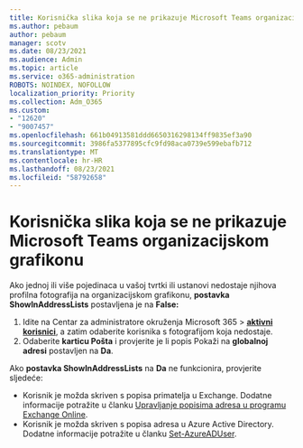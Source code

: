```yaml
---
title: Korisnička slika koja se ne prikazuje Microsoft Teams organizacijskom grafikonu
ms.author: pebaum
author: pebaum
manager: scotv
ms.date: 08/23/2021
ms.audience: Admin
ms.topic: article
ms.service: o365-administration
ROBOTS: NOINDEX, NOFOLLOW
localization_priority: Priority
ms.collection: Adm_O365
ms.custom:
- "12620"
- "9007457"
ms.openlocfilehash: 661b04913581ddd6650316298134ff9835ef3a90
ms.sourcegitcommit: 3986fa5377895cfc9fd98aca0739e599ebafb712
ms.translationtype: MT
ms.contentlocale: hr-HR
ms.lasthandoff: 08/23/2021
ms.locfileid: "58792658"
---
```

# <a name="user-picture-not-showing-in-microsoft-teams-organization-chart"></a>Korisnička slika koja se ne prikazuje Microsoft Teams organizacijskom grafikonu

Ako jednoj ili više pojedinaca u vašoj tvrtki ili ustanovi nedostaje njihova profilna fotografija na organizacijskom grafikonu, **postavka ShowInAddressLists** postavljena je na **False:**

1. Idite na Centar za administratore okruženja Microsoft 365 > [**aktivni korisnici**](https://admin.microsoft.com/Adminportal/Home?source=applauncher#/users), a zatim odaberite korisnika s fotografijom koja nedostaje. 
1. Odaberite **karticu Pošta** i provjerite je li popis Pokaži na **globalnoj adresi** postavljen na **Da**. 

Ako **postavka ShowInAddressLists** na **Da** ne funkcionira, provjerite sljedeće:

- Korisnik je možda skriven s popisa primatelja u Exchange. Dodatne informacije potražite u članku [Upravljanje popisima adresa u programu Exchange Online](https://docs.microsoft.com/exchange/address-books/address-lists/manage-address-lists#use-the-eac-to-hide-recipients-from-address-lists). 
- Korisnik je možda skriven s popisa adresa u Azure Active Directory. Dodatne informacije potražite u članku [Set-AzureADUser](https://docs.microsoft.com/powershell/module/azuread/set-azureaduser?view=azureadps-2.0). 
